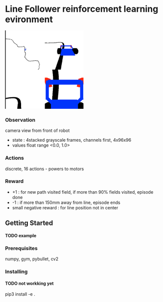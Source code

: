 # Line Follower reinforcement learning evironment

<img src="./imgs/env.png" width="256" height="256">

### Observation
camera view from front of robot
- state : 4stacked grayscale frames, channels first, 4x96x96
- values float range <0.0, 1.0>


### Actions
discrete, 16 actions - powers to motors


### Reward
- +1 : for new path visited field, if more than 90% fields visited, episode done
- -1 : if more than 150mm away from line, episode ends
- small negative reward : for line position not in center

## Getting Started

#### TODO example

### Prerequisites

numpy, gym, pybullet, cv2

### Installing

#### TODO not workking yet
pip3 install -e .
